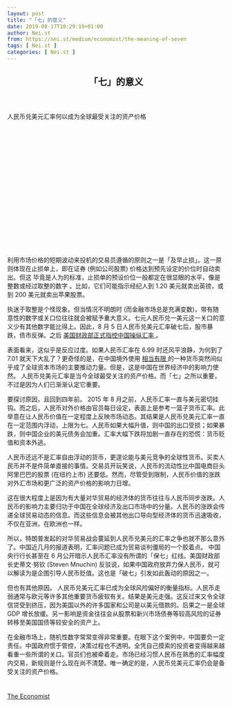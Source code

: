 ```yaml
---
layout: post
title: "「七」的意义"
date: 2019-08-17T10:29:19+01:00
author: Nei.st
from: https://nei.st/medium/economist/the-meaning-of-seven
tags: [ Nei.st ]
categories: [ Nei.st ]
---
```


<article class="post-3772 post type-post status-publish format-standard hentry category-economist" id="post-3772">
 <header class="page-header medium Archives">
  <div class="page-header__image">
  </div>
  <div class="page-header__content">
   <h1 class="page-title text-align-center">
    「七」的意义
   </h1>
  </div>
 </header>
 <div class="entry-content aesop-entry-content" id="post-3772-content">
  <link as="font" crossorigin="anonymous" href="//cdn.jsdelivr.net/gh/0nd1jyU39XQ/_/glyph/font-face/0uIzqoZjSuJfvSBnvgXTcApMtcVhMcpr.woff" rel="preload" type="font/woff"/>
  <link as="font" crossorigin="anonymous" href="//cdn.jsdelivr.net/gh/0nd1jyU39XQ/_/glyph/font-face/1sTnSLZWDKucPX6SAk.woff" rel="preload" type="font/woff"/>
  <p class="blog-post__description">
   人民币兑美元汇率何以成为全球最受关注的资产价格
  </p>
  <span id="more-3772">
  </span>
  <div class="navigation__primary-inner">
   <a class="economist__link-logo" href="//nei.st/medium/economist">
   </a>
  </div>
  <div class="container img component-image">
   <div class="aspectRatioPlaceholder" style="padding-bottom:56.25%;height: 0;">
    <div class="progressiveMedia" data-height="720" data-width="1280">
     <img alt="" class="progressiveMedia-image" data-src="https://cdn.jsdelivr.net/gh/0nd1jyU39XQ/_/img/1/e52bf525ly1g61hso77a5j20zk0k0q8q.jpg" src="https://cdn.jsdelivr.net/gh/0nd1jyU39XQ/_/img/1/e52bf525ly1g61hso77a5j20zk0k0q8q.jpg"/>
    </div>
   </div>
  </div>
  <p>
   利用市场价格的短期波动来投机的交易员遵循的原则之一是「及早止损」。这一原则体现在止损单上，即在证券 (例如公司股票) 价格达到预先设定的价位时自动卖出。但这
   <span class="markup--p">
    毕竟是人为的标准，止损单的预设价位一般都定在很显眼的水平，像是整数或经过取整的数字
   </span>
   。比如，它们可能指示经纪人到 1.20 美元就卖出英镑，或到 200 美元就卖出苹果股票。
  </p>
  <p>
   <span class="markup--p">
    执迷于取整是个怪现象。但当情况不明朗时 (而金融市场总是充满变数)，带有随意性的数字或关口位往往就会被赋予重大意义。七元人民币兑一美元这一关口的意义少有其他数字能比得上。因此，8 月 5 日人民币兑美元汇率破七后，股市暴跌，债市反弹。之后
    <a href="https://nei.st/medium/ft/us-designates-china-as-currency-manipulator" rel="noopener noreferrer" target="_blank">
     美国财政部正式指控中国操纵汇率
    </a>
    。
   </span>
  </p>
  <p>
   表面看来，这似乎是反应过度。如果人民币汇率在 6.99 时还风平浪静，为何到了 7.01 就天下大乱了？更奇怪的是，在中国境外使用
   <a href="https://nei.st/medium/wsj/how-china-branded-a-currency-manipulator-steers-the-yuan" rel="noopener noreferrer" target="_blank">
    相当有限
   </a>
   的一种货币突然间似乎成了全球资本市场的主要推动力量。但是，这是中国在世界经济中的影响力使然。
   <span class="markup--p">
    人民币兑美元汇率是当今全球最受关注的资产价格。而「七」之所以重要，不过是因为人们已渐渐认定它重要。
   </span>
  </p>
  <p>
   要探讨原因，且回到四年前。
   <span class="markup--p">
    2015 年 8 月之前，人民币汇率一直与美元密切挂钩。而之后，人民币对外价格由官员每日设定，表面上是参考一篮子货币汇率。此举意在让人民币价值在一定程度上反映市场动态。其结果是人民币兑美元汇率一直在一定范围内浮动，上限为七。人民币如果大幅升值，则中国的出口受损；如果暴跌，则中国企业的美元债务会加重。汇率大幅下跌将加剧一直存在的恐慌：货币贬值和资本外逃。
   </span>
  </p>
  <p>
   <span class="markup--p">
    人民币还远不是汇率自由浮动的货币，更遑论能与美元竞争的全球性货币。买卖人民币并不是件简单直接的事情。交易员开玩笑说，人民币的流动性比中国电商巨头阿里巴巴的股票 (在纽约上市) 还要低。然而，尽管受到限制，人民币价值的涨跌对外汇市场和更广泛的资产价格的影响力日增。
   </span>
  </p>
  <div class="code-block code-block-1" style="margin: 8px 0; clear: both;">
   <div class="container ads_KbHEVhh8Rw">
    <div class="card card--blog post-sidebar">
     <div class="card-body">
      <div class="logo_ngcontent-kty-0">
      </div>
      <div class="iframe-blocker U6XAMK63Vh00WqvF2BacIQ">
       <div class="background-h60B">
       </div>
       <div class="WumZiPCS4MeMw4pxQ">
       </div>
      </div>
     </div>
     <div class="card-footer">
      <div class="card-footer-wrapper" layout="row bottom-left">
      </div>
     </div>
    </div>
   </div>
  </div>
  <p>
   <span class="markup--p">
    这在很大程度上是因为有大量对华贸易的经济体的货币往往与人民币同步涨跌。人民币的影响力主要归功于中国在全球经济及出口市场中的分量。人民币的涨跌会传递全球贸易动态的信息。而这些信息会被其他出口导向型经济体的货币迅速吸收，不仅在亚洲，在欧洲也一样。
   </span>
  </p>
  <p>
   所以，特朗普发起的对华贸易战会蔓延到人民币兑美元的汇率之争也就不那么意外了。中国近几月的报道表明，汇率问题已成为贸易谈判僵局的一个胶着点。
   <span class="markup--p">
    中国央行行长甚至在 6 月公开暗示人民币汇率没有所谓的「保七」红线。美国财政部长史蒂文·努钦 (Steven Mnuchin) 反驳说，如果中国政府放弃力保人民币，就可以解读为是企图引导人民币贬值。这也是「破七」引发如此轰动的原因之一。
   </span>
  </p>
  <p>
   但也有其他原因。
   <span class="markup--p">
    人民币兑美元汇率已成为全球风险偏好的衡量指标。人民币走弱通常与欧元等许多其他重要货币疲软有关。结果是美元走强。这反过来又令全球信贷受到挤压，因为美国以外的许多国家和公司是以美元借款的。后果之一是全球 GDP 增长放缓。另一影响是资金往往会从股票和新兴市场债券等较高风险的证券转移至美国国债等较安全的资产上。
   </span>
  </p>
  <p>
   <span class="markup--p">
    在金融市场上，随机性数字常常变得非常重要。在眼下这个案例中，中国要负一定责任。中国政府惯于管控，决策过程也不透明。全凭自己摸索的投资者变得越来越看重一些所谓的关口。官员们也被牵着走。市场已经习惯人民币在熟悉的汇率幅度内交易，新规则是什么现在尚不清楚。唯一确定的是，人民币兑美元汇率仍会是备受关注的资产价格。
   </span>
  </p>
  <div class="container ag ah">
   <div class="fe n el">
    <a class="dt du bn bo bp bq br bs bt bu dv dw bx by dx dy" href="https://nei.st/medium/economist?source=https://www.economist.com/finance-and-economics/2019/08/08/how-yuan-dollar-became-the-worlds-most-closely-watched-asset-price">
     <div class="c ff fg ag ah fh el fi fj ce fk fl fm fn fo fp fq fr fs ft fu">
      <div class="bs em en eo ep eq fv ah fw fg ag bm eu fx q fy fz p ac">
      </div>
     </div>
    </a>
   </div>
  </div>
  <div class="code-block code-block-2" style="margin: 8px 0; clear: both;">
   <br/>
   <div class="container ads_KbHEVhh8Rw">
    <div class="card card--blog post-sidebar">
     <div class="card-body">
      <div class="logo_ngcontent-kty-0">
      </div>
      <div class="iframe-blocker U6XAMK63Vh00WqvF2BacIQ">
       <div class="background-h60B">
       </div>
       <div class="WumZiPCS4MeMw4pxQ">
       </div>
      </div>
     </div>
     <div class="card-footer">
      <div class="card-footer-wrapper" layout="row bottom-left">
      </div>
     </div>
    </div>
   </div>
  </div>
 </div>
 <footer class="entry-footer">
  <div class="categories icon-link">
   <a href="https://nei.st/category/medium/economist" rel="category tag">
    The Economist
   </a>
  </div>
 </footer>
</article>

